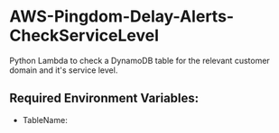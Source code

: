 # AWS-Pingdom-Delay-Alerts-CheckServiceLevel
Python Lambda to check a DynamoDB table for the relevant customer domain and it's service level.

## Required Environment Variables:
- TableName:
